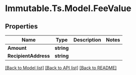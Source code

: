 # Immutable.Ts.Model.FeeValue

## Properties

Name | Type | Description | Notes
------------ | ------------- | ------------- | -------------
**Amount** | **string** |  | 
**RecipientAddress** | **string** |  | 

[[Back to Model list]](../README.md#documentation-for-models) [[Back to API list]](../README.md#documentation-for-api-endpoints) [[Back to README]](../README.md)

